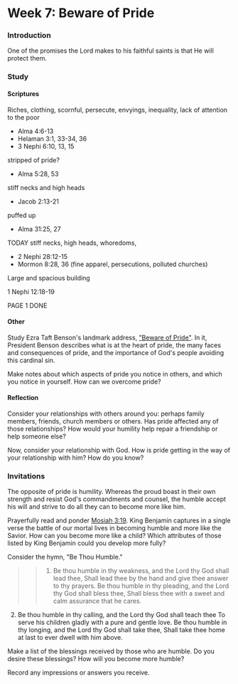 # Week 7: Beware of Pride

### Introduction

One of the promises the Lord makes to his faithful saints is that He will protect them. 

### Study

#### Scriptures

Riches, clothing, scornful, persecute, envyings, inequality, lack of attention to the poor

* Alma 4:6-13
* Helaman 3:1, 33-34, 36
* 3 Nephi 6:10, 13, 15

stripped of pride?

* Alma 5:28, 53

stiff necks and high heads

* Jacob 2:13-21

puffed up

* Alma 31:25, 27

TODAY stiff necks, high heads, whoredoms, 

* 2 Nephi 28:12-15
* Mormon 8:28, 36 (fine apparel, persecutions, polluted churches)

Large and spacious building

1 Nephi 12:18-19

PAGE 1 DONE


#### Other

Study Ezra Taft Benson's landmark address, ["Beware of Pride"](https://www.lds.org/general-conference/1989/04/beware-of-pride?lang=eng). In it, President Benson describes what is at the heart of pride, the many faces and consequences of pride, and the importance of God's people avoiding this cardinal sin.

Make notes about which aspects of pride you notice in others, and which you notice in yourself. How can we overcome pride?

#### Reflection

Consider your relationships with others around you: perhaps family members, friends, church members or others. Has pride affected any of those relationships? How would your humility help repair a friendship or help someone else?

Now, consider your relationship with God. How is pride getting in the way of your relationship with him? How do you know?

### Invitations

The opposite of pride is humility. Whereas the proud boast in their own strength and resist God's commandments and counsel, the humble accept his will and strive to do all they can to become more like him.

Prayerfully read and ponder [Mosiah 3:19](). King Benjamin captures in a single verse the battle of our mortal lives in becoming humble and more like the Savior. How can you become more like a child? Which attributes of those listed by King Benjamin could you develop more fully?

Consider the hymn, "Be Thou Humble."

> > 1. Be thou humble in thy weakness, and the Lord thy God shall lead thee,
Shall lead thee by the hand and give thee answer to thy prayers.
Be thou humble in thy pleading, and the Lord thy God shall bless thee,
Shall bless thee with a sweet and calm assurance that he cares.
2. Be thou humble in thy calling, and the Lord thy God shall teach thee
To serve his children gladly with a pure and gentle love.
Be thou humble in thy longing, and the Lord thy God shall take thee,
Shall take thee home at last to ever dwell with him above.

Make a list of the blessings received by those who are humble. Do you desire these blessings? How will you become more humble?

Record any impressions or answers you receive.
